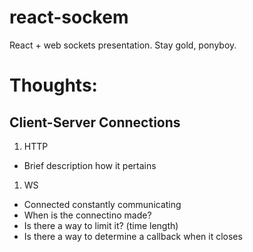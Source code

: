 # react-sockem
React + web sockets presentation. Stay gold, ponyboy.

# Thoughts:

## Client-Server Connections
1. HTTP
  - Brief description how it pertains
1. WS
  - Connected constantly communicating
  - When is the connectino made?
  - Is there a way to limit it? (time length)
  - Is there a way to determine a callback when it closes
